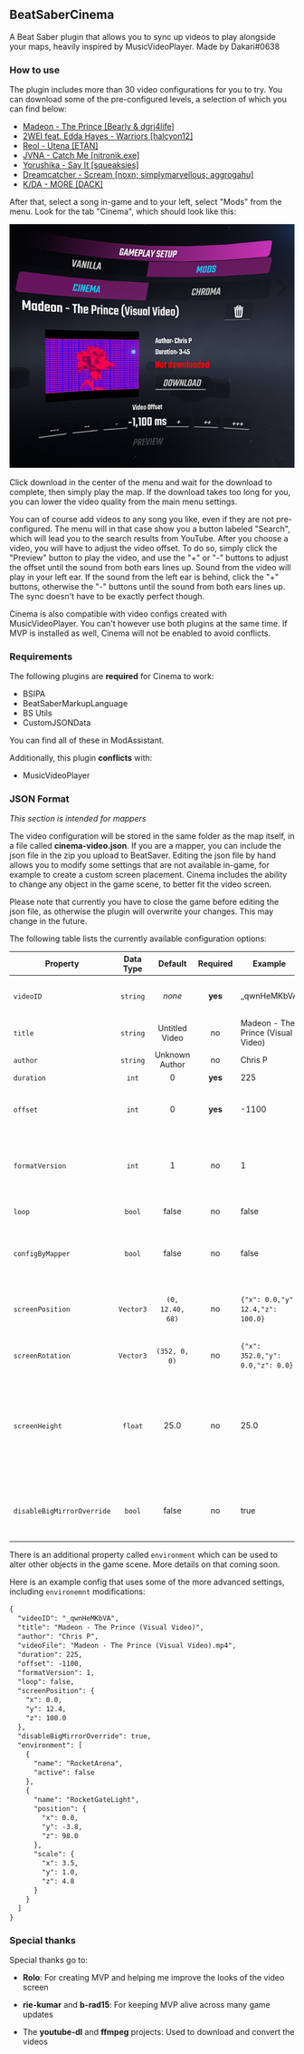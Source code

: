 ## BeatSaberCinema

A Beat Saber plugin that allows you to sync up videos to play alongside your maps, heavily inspired by MusicVideoPlayer. Made by Dakari#0638

### How to use

The plugin includes more than 30 video configurations for you to try. You can download some of the pre-configured levels, a selection of which you can find below:

- [Madeon - The Prince \[Bearly & dgrj4life\]](https://beatsaver.com/beatmap/110ac)
- [2WEI feat. Edda Hayes - Warriors \[halcyon12\]](https://beatsaver.com/beatmap/8e98)
- [Reol - Utena \[ETAN\]](https://beatsaver.com/beatmap/abc4)
- [JVNA - Catch Me \[nitronik.exe\]](https://beatsaver.com/beatmap/bc4e)
- [Yorushika - Say It \[squeaksies\]](https://beatsaver.com/beatmap/4a21)
- [Dreamcatcher - Scream \[noxn; simplymarvellous; aggrogahu\]](https://beatsaver.com/beatmap/8d49)
- [K/DA - MORE \[DACK\]](https://beatsaver.com/beatmap/1059c)

After that, select a song in-game and to your left, select "Mods" from the menu. Look for the tab "Cinema", which should look like this:

![Video Menu Screenshot](Images/video-menu.png)

Click download in the center of the menu and wait for the download to complete, then simply play the map. If the download takes too long for you, you can lower the video quality from the main menu settings.

You can of course add videos to any song you like, even if they are not pre-configured. The menu will in that case show you a button labeled "Search", which will lead you to the search results from YouTube. After you choose a video, you will have to adjust the video offset. To do so, simply click the "Preview" button to play the video, and use the "+" or "-" buttons to adjust the offset until the sound from both ears lines up. Sound from the video will play in your left ear. If the sound from the left ear is behind, click the "+" buttons, otherwise the "-" buttons until the sound from both ears lines up. The sync doesn't have to be exactly perfect though.

Cinema is also compatible with video configs created with MusicVideoPlayer. You can't however use both plugins at the same time. If MVP is installed as well, Cinema will not be enabled to avoid conflicts.

### Requirements

The following plugins are **required** for Cinema to work:

- BSIPA
- BeatSaberMarkupLanguage
- BS Utils
- CustomJSONData

You can find all of these in ModAssistant.

Additionally, this plugin **conflicts** with:

- MusicVideoPlayer

### JSON Format

*This section is intended for mappers*

The video configuration will be stored in the same folder as the map itself, in a file called **cinema-video.json**. If you are a mapper, you can include the json file in the zip you upload to BeatSaver. Editing the json file by hand allows you to modify some settings that are not available in-game, for example to create a custom screen placement. Cinema includes the ability to change any object in the game scene, to better fit the video screen.

Please note that currently you have to close the game before editing the json file, as otherwise the plugin will overwrite your changes. This may change in the future.

The following table lists the currently available configuration options:

| Property                   | Data Type | Default          | Required | Example | Description |
| -------------------------- |:---------:|:----------------:|:--------:| ------- | ----------- |
| `videoID`                  | `string`  | *none*           | **yes**  | _qwnHeMKbVA | The YouTube video ID from the URL, e.g.: `https://youtube.com/watch?v=_qwnHeMKbVA` |
| `title`                    | `string`  | Untitled Video   | no       | Madeon - The Prince (Visual Video) | The title of the video |
| `author`                   | `string`  | Unknown Author   | no       | Chris P | The name of the video's uploader |
| `duration`                 | `int`     | 0                | **yes**  | 225 | Video duration in **seconds** |
| `offset`                   | `int`     | 0                | **yes**  | -1100 | The offset in **milliseconds** to align the video with the map. Use the video menu in-game to determine the offset. |
| `formatVersion`            | `int`     | 1                | no       | 1 | The file format version. Always leave at the default. May be used in the future to convert older configs in case the format changes drastically. |
| `loop`                     | `bool`    | false            | no       | false | Whether the video should loop if it ends before the map does. |
| `configByMapper`           | `bool`    | false            | no       | false | Used to indicate whether the config was created by the mapper. May in the future be used to mark it as the "official" config. |
| `screenPosition`           | `Vector3` | `(0, 12.40, 68)` | no       | `{"x": 0.0,"y": 12.4,"z": 100.0}` | This setting can be used to create a custom positioning of the video player. **x** is the deviation from the center, **y** is up/down and **z** controls the distance. |
| `screenRotation`           | `Vector3` | `(352, 0, 0)`    | no       | `{"x": 352.0,"y": 0.0,"z": 0.0}` | Rotates the video screen. By default, it tilts down by 8 degrees for better visibility. |
| `screenHeight`             | `float`   | 25.0             | no       |  25.0 | Determines the size of the screen. There is no setting for the width, since that is calculated automatically by the height and the aspect ratio of the video. If you change the height, you might want to also change the **y** positioning of the screen so it doesn't float above the ground. |
| `disableBigMirrorOverride` | `bool`    | false            | no       | true | If set to `true`, will prevent the plugin from loading the Big Mirror environment, which works best for video configs without custom screen positioning. |

There is an additional property called `environment` which can be used to alter other objects in the game scene. More details on that coming soon.

Here is an example config that uses some of the more advanced settings, including `environemnt` modifications:

```
{
  "videoID": "_qwnHeMKbVA",
  "title": "Madeon - The Prince (Visual Video)",
  "author": "Chris P",
  "videoFile": "Madeon - The Prince (Visual Video).mp4",
  "duration": 225,
  "offset": -1100,
  "formatVersion": 1,
  "loop": false,
  "screenPosition": {
    "x": 0.0,
    "y": 12.4,
    "z": 100.0
  },
  "disableBigMirrorOverride": true,
  "environment": [
    {
      "name": "RocketArena",
      "active": false
    },
    {
      "name": "RocketGateLight",
      "position": {
        "x": 0.0,
        "y": -3.8,
        "z": 98.0
      },
      "scale": {
        "x": 3.5,
        "y": 1.0,
        "z": 4.8
      }
    }
  ]
}
```

### Special thanks

Special thanks go to:

- **Rolo**:
For creating MVP and helping me improve the looks of the video screen

- **rie-kumar** and **b-rad15**:
For keeping MVP alive across many game updates

- The **youtube-dl** and **ffmpeg** projects:
Used to download and convert the videos


